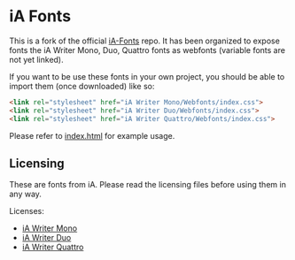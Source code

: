 # iA Fonts

This is a fork of the official [iA-Fonts](https://github.com/iaolo/iA-Fonts) repo. It has been organized to expose fonts the iA Writer Mono, Duo, Quattro fonts as webfonts (variable fonts are not yet linked).

If you want to be use these fonts in your own project, you should be able to import them (once downloaded) like so:

```html
<link rel="stylesheet" href="iA Writer Mono/Webfonts/index.css">
<link rel="stylesheet" href="iA Writer Duo/Webfonts/index.css">
<link rel="stylesheet" href="iA Writer Quattro/Webfonts/index.css">
```

Please refer to [index.html](https://github.com/codex-src/iA-Fonts/blob/master/index.html) for example usage.

## Licensing

These are fonts from iA. Please read the licensing files before using them in any way.

Licenses:

- [iA Writer Mono](https://github.com/iaolo/iA-Fonts/blob/master/iA%20Writer%20Mono/LICENSE.md)
- [iA Writer Duo](https://github.com/iaolo/iA-Fonts/blob/master/iA%20Writer%20Duo/LICENSE.md)
- [iA Writer Quattro](https://github.com/iaolo/iA-Fonts/blob/master/iA%20Writer%20Quattro/LICENSE.md)
